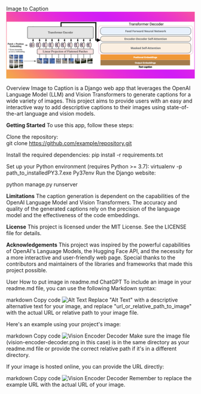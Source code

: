 Image to Caption
![Vision Encoder Decoder](/static/vision-encoder-decoder.png)


Overview
Image to Caption is a Django web app that leverages the OpenAI Language Model (LLM) and Vision Transformers to generate captions for a wide variety of images. This project aims to provide users with an easy and interactive way to add descriptive captions to their images using state-of-the-art language and vision models.

**Getting Started**
To use this app, follow these steps:

Clone the repository:  
git clone https://github.com/example/repository.git

Install the required dependencies:
pip install -r requirements.txt

Set up your Python environment (requires Python >= 3.7):
virtualenv -p path_to_installedPY3.7.exe Py37env
Run the Django website:

python manage.py runserver

**Limitations**
The caption generation is dependent on the capabilities of the OpenAI Language Model and Vision Transformers. The accuracy and quality of the generated captions rely on the precision of the language model and the effectiveness of the code embeddings.

**License**
This project is licensed under the MIT License. See the LICENSE file for details.

**Acknowledgements**
This project was inspired by the powerful capabilities of OpenAI's Language Models, the Hugging Face API, and the necessity for a more interactive and user-friendly web page. Special thanks to the contributors and maintainers of the libraries and frameworks that made this project possible.

User
How to put image in readme.md
ChatGPT
To include an image in your readme.md file, you can use the following Markdown syntax:

markdown
Copy code
![Alt Text](url_or_relative_path_to_image)
Replace "Alt Text" with a descriptive alternative text for your image, and replace "url_or_relative_path_to_image" with the actual URL or relative path to your image file.

Here's an example using your project's image:

markdown
Copy code
![Vision Encoder Decoder](vision-encoder-decoder.png)
Make sure the image file (vision-encoder-decoder.png in this case) is in the same directory as your readme.md file or provide the correct relative path if it's in a different directory.

If your image is hosted online, you can provide the URL directly:

markdown
Copy code
![Vision Encoder Decoder](https://example.com/path/to/vision-encoder-decoder.png)
Remember to replace the example URL with the actual URL of your image.




